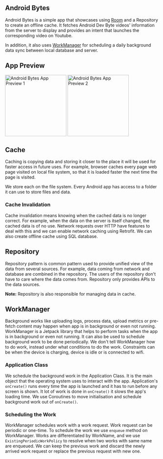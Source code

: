 ## Android Bytes ##

Android Bytes is a simple app that showcases using
[Room](https://developer.android.com/topic/libraries/architecture/room) and a Repository to create
an offline cache. It fetches Android Dev Byte videos' information from the server to display and
provides an intent that launches the corresponding video on Youtube.

In addition, it also uses
[WorkManager](https://developer.android.com/topic/libraries/architecture/workmanager) for scheduling
a daily background data sync between local database and server.

## App Preview ##

<img src="https://github.com/pawanharariya/Android-Bytes/assets/43620548/8a8afcea-bc39-4c1d-b006-0bf05be43ca0" alt="Android Bytes App Preview 1" width=200/>
<img src="https://github.com/pawanharariya/Android-Bytes/assets/43620548/ed4e95d9-275d-4ff3-9698-fa49b1bb4081" alt="Android Bytes App Preview 2" width=200/>

## Cache ##

Caching is copying data and storing it closer to the place it will be used for faster access in
future uses. For example, browser caches every page web page visited on local file system, so that
it is loaded faster the next time the page is visited.

We store each on the file system. Every Android app has access to a folder it can use to store files
and data.

### Cache Invalidation ###

Cache invalidation means knowing when the cached data is no longer correct. For example, when the
data on the server is itself changed, the cached data is of no use. Network requests over HTTP have
features to deal with this and we can enable network caching using Retrofit. We can also create
offline cache using SQL database.

## Repository ##

Repository pattern is common pattern used to provide unified view of the data from several sources.
For example, data coming from network and database are combined in the repository. The users of the
repository don't have to care where the data comes from. Repository only provides APIs to the data
sources.

**Note:** Repository is also responsible for managing data in cache.

## WorkManager ##

Background works like uploading logs, process data, upload metrics or pre-fetch content may happen
when app is in background or even not running. WorkManager is a Jetpack library that helps to
perform tasks when the app is in background or even not running. It can also be used to schedule
background work to be done periodically. We don't tell WorkManager how to do work, instead under
what conditions to do the work. Constraints can be when the device is charging, device is idle or is
connected to wifi.

### Application Class ###

We schedule the background work in the Application Class. It is the main object that the operating
system uses to interact with the app. Application's `onCreate()` runs every time the app is launched
and it has to run before any screen is shown. It lot of work is done in `onCreate()` it slows the
app's loading time. We use Coroutines to move initialisation and schedule background work out
of `onCreate()`.

### Scheduling the Work ###

WorkManager schedules work with a work request. Work request can be periodic or one-time. To
schedule the work we use `enqueue` method on WorkManager. Works are differentiated by WorkName, and
we use `ExistingPeriodicWorkPolicy` to resolve when two works with same name are enqueued. We can
keep the previous work and discard the newly arrived work request or replace the previous request
with new one.